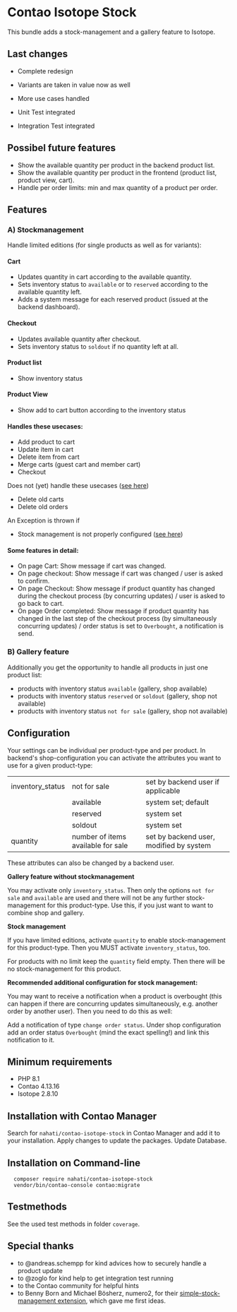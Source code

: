 # Contao Isotope Stock

This bundle adds a stock-management and a gallery feature to Isotope.

## Last changes

- Complete redesign

- Variants are taken in value now as well

- More use cases handled

- Unit Test integrated

- Integration Test integrated

## Possibel future features

- Show the available quantity per product in the backend product list.
- Show the available quantity per product in the frontend (product list, product view, cart).
- Handle per order limits: min and max quantity of a product per order.

## Features

### A) Stockmanagement

Handle limited editions (for single products as well as for variants):

#### Cart

- Updates quantity in cart according to the available quantity.
- Sets inventory status to `available` or to `reserved` according to the available quantity left.
- Adds a system message for each reserved product (issued at the backend dashboard).

#### Checkout

- Updates available quantity after checkout.
- Sets inventory status to `soldout` if no quantity left at all.

#### Product list

- Show inventory status

#### Product View

- Show add to cart button according to the inventory status

#### Handles these usecases:

- Add product to cart
- Update item in cart
- Delete item from cart
- Merge carts (guest cart and member cart)
- Checkout

Does not (yet) handle these usecases ([see here](https://github.com/isotope/core/issues/2432))

- Delete old carts
- Delete old orders

An Exception is thrown if

- Stock management is not properly configured ([see here](#stockmanagement))

#### Some features in detail:

- On page Cart: Show message if cart was changed.
- On page checkout: Show message if cart was changed / user is asked to confirm.
- On page Checkout: Show message if product quantity has changed during the checkout process (by concurring updates) / user is asked to go back to cart.
- On page Order completed: Show message if product quantity has changed in the last step of the checkout process (by simultaneously concurring updates) / order status is set to `Overbought`, a notification is send.

### B) Gallery feature

Additionally you get the opportunity to handle all products in just one product list:

- products with inventory status `available` (gallery, shop available)
- products with inventory status `reserved` or `soldout` (gallery, shop not available)
- products with inventory status `not for sale` (gallery, shop not available)

## Configuration

Your settings can be individual per product-type and per product. In backend's shop-configuration you can activate the attributes you want to use for a given product-type:

<table>
  <tr>
    <td>inventory_status</td>
    <td>not for sale</td>
    <td>set by backend user if applicable</td>
  </tr>
  <tr>
    <td></td>
    <td>available</td>
    <td>system set; default</td>
  </tr>
  <tr>
    <td></td>
    <td>reserved</td>
    <td>system set</td>
  </tr>
  <tr>
    <td></td>
    <td>soldout</td>
    <td>system set</td>
  </tr>
  <tr>
    <td>quantity</td>
    <td>number of items available for sale</td>
    <td>set by backend user, modified by system</td>
  </tr>
</table>

These attributes can also be changed by a backend user.

**Gallery feature without stockmanagement**

You may activate only `inventory_status`. Then only the options `not for sale` and `available` are used and there will not be any further stock-management for this product-type.
Use this, if you just want to want to combine shop and gallery.

**Stock management**

If you have limited editions, activate `quantity` to enable stock-management for this product-type. <a id="stockmanagement"> Then you MUST activate `inventory_status`, too.</a>

For products with no limit keep the `quantity` field empty. Then there will be no stock-management for this product.

**Recommended additional configuration for stock management:**

You may want to receive a notification when a product is overbought (this can happen if there are concurring updates simultaneously, e.g. another order by another user).
Then you need to do this as well:

Add a notification of type `change order status`. Under shop configuration add an order status `Overbought` (mind the exact spelling!) and link this notification to it.

## Minimum requirements

- PHP 8.1
- Contao 4.13.16
- Isotope 2.8.10

## Installation with Contao Manager

Search for `nahati/contao-isotope-stock` in Contao Manager and add it to your installation.
Apply changes to update the packages. Update Database.

## Installation on Command-line

      composer require nahati/contao-isotope-stock
      vendor/bin/contao-console contao:migrate

## Testmethods

See the used test methods in folder `coverage`.

## Special thanks

- to @andreas.schempp for kind advices how to securely handle a product update
- to @zoglo for kind help to get integration test running
- to the Contao community for helpful hints
- to Benny Born and Michael Bösherz, numero2, for their [simple-stock-management extension](https://packagist.org/packages/numero2/contao-isotope-simple-erp), which gave me first ideas.
